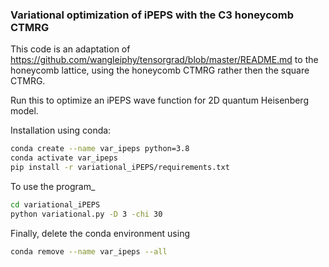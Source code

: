 



### Variational optimization of iPEPS with the C3 honeycomb CTMRG

This code is an adaptation of https://github.com/wangleiphy/tensorgrad/blob/master/README.md to the honeycomb lattice, using the honeycomb CTMRG rather then the square CTMRG.

Run this to optimize an iPEPS wave function for 2D quantum Heisenberg model. 
 
Installation using conda:

```bash
conda create --name var_ipeps python=3.8
conda activate var_ipeps
pip install -r variational_iPEPS/requirements.txt
```

To use the program_
```bash
cd variational_iPEPS
python variational.py -D 3 -chi 30 
```

Finally, delete the conda environment using
```bash
conda remove --name var_ipeps --all
```


